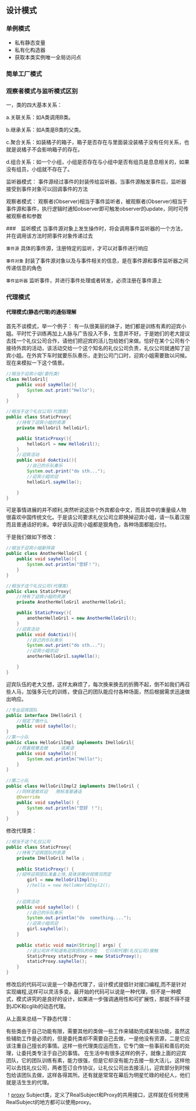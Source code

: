 
## 设计模式

### 单例模式

- 私有静态变量
- 私有化构造器
- 获取本类实例唯一全局访问点

### 简单工厂模式



### 观察者模式与监听模式区别

一，类的四大基本关系： 

a.关联关系：如A类调用B类。 

b.继承关系：如A类是B类的父类。 

c.聚合关系：如装橘子的箱子，箱子是否存在与里面装没装橘子没有任何关系，也就是说橘子不会影响箱子的存在。 

d.组合关系：如一个小组，小组是否存在与小组中是否有组员是息息相关的，如果没有组员，小组就不存在了。

监听器模式：
事件源经过事件的封装传给监听器，当事件源触发事件后，监听器接受到事件对象可以回调事件的方法

观察者模式：
观察者(Observer)相当于事件监听者，被观察者(Observer)相当于事件源和事件，执行逻辑时通知observer即可触发observer的update，同时可传被观察者和参数


###　监听模式
当事件源对象上发生操作时，将会调用事件监听器的一个方法，并在调用该方法时把事件对象传递过去

`事件源`
具体的事件源，注册特定的监听，才可以对事件进行响应

`事件对象`
封装了事件源对象以及与事件相关的信息，是在事件源和事件监听器之间传递信息的角色

`事件监听器`
监听事件，并进行事件处理或者转发，必须注册在事件源上


### 代理模式

#### 代理模式(静态代理)的通俗理解

首先不谈模式，举一个例子：
有一队很美丽的妹子，她们都是训练有素的迎宾小姐。平时忙于训练再加上人脉与广告投入不多，生意并不好。于是她们的老大提议去找一个礼仪公司合作，请他们把迎宾的活儿包给她们来做。恰好在某个公司有个接待外宾的活动，该活动交给一个这个知名的礼仪公司负责，礼仪公司就通知了迎宾小姐。在外宾下车时就要乐队奏乐，走到公司门口时，迎宾小姐需要致以问候。现在来模拟一下这个情景。

```java
//相当于迎宾小姐(委托类)
class HelloGril{
	public void sayHello(){
		System.out.print("Hello");
	}
}

//相当于这个礼仪公司(代理类)
public class StaticProxy{
	//持有了迎宾小姐的资源
	private HelloGril helloGirl;

	public StaticProxy(){
		helloGirl = new HelloGril();
	}
	//迎宾活动
	public void doActivi(){
		//自己的乐队奏乐
		System.out.print("do sth...");
		//迎宾小姐欢迎
		helloGirl.sayHello();

	}
}
```
可是事情进展的并不顺利,突然听说这些个外宾都会中文，而且其中的重量级人物很喜欢中国传统文化。于是该公司要求礼仪公司立即换掉迎宾小姐，请一队着汉服而且普通话好的来。幸好该队迎宾小姐都是狠角色，各种场面都能应付。

于是我们做如下修改：
```java
//相当于迎宾小姐新阵容
public class AnotherHelloGril {
	public void sayhello(){
		System.out.println("您好！");
	}
}

//相当于这个礼仪公司(代理类)
public class StaticProxy{
	//持有了迎宾小姐的资源
	private AnotherHelloGril anotherHelloGril;

	public StaticProxy(){
		anotherHelloGril = new AnotherHelloGril();
	}
	//迎宾活动
	public void doActivi(){
		//自己的乐队奏乐
		System.out.print("do sth...");
		//迎宾小姐欢迎
		anotherHelloGril.sayHello();

	}
}
```

迎宾队伍的老大又想，这样太麻烦了，每次换来换去的折腾不起，倒不如我们再召些人马，加强多元化的训练，使自己的团队能应付各种场面，然后根据需求迅速做出响应。

```java
//专业迎宾团队
public interface IHelloGril {
	//规定了做什么
	public void sayhello();
}
//第一小队
public class HelloGrilImpl implements IHelloGril{
	//照着规章去做     说英语
	public void sayhello(){
		System.out.println("Hello!");
	}
}
 
//第二小队
public class HelloGrilImpl2 implements IHelloGril {
	//同样是致欢迎   用标准普通话
	@Override
	public void sayhello() {
		System.out.println("您好 ！");
	}
}
```

修改代理类：

```java
//相当于这个礼仪公司
public class StaticProxy{
	//持有了迎宾团队的资源
	private IHelloGril hello ;
  
	public StaticProxy() {
	//招呼迎宾团队准备上场,具体派哪对视情况而定
		girl = new HelloGrilImpl();
        //hello = new HelloWorldImpl2();
	}
 
	//迎宾活动
	public void sayhello() {
		//自己的乐队奏乐
		System.out.println("do  something....");
		//迎宾小姐欢迎
		girl.sayhello();
	}
	
	public static void main(String[] args) {
		//该公司并不知道有迎宾团队的存在   它只和代理(礼仪公司)接触
		StaticProxy staticProxy = new StaticProxy();
		staticProxy.sayhello();
	}	
}
```
修改后的代码可以说是一个静态代理了，设计模式提倡针对接口编程,而不是针对实现编程,这样可以灵活多变。最开始的代码可以说是一种代理，但不是一种模式，模式讲究的是良好的设计，如果进一步强调通用性和可扩展性，那就不得不提到JDK和cglib的动态代理。

 从上面来总结一下静态代理：

有些类由于自己功能有限，需要其他的类做一些工作来辅助完成某些功能，虽然这些辅助工作是必须的，但是委托类却不需要自己去做，一是他没有资源，二是它应该注重自己擅长的事情。这样一些代理类应运而生，它专门做一些事前和善后的处理，让委托类专注于自己的事情。
在生活中有很多这样的例子，就像上面的迎宾团队，它的团队训练有素，能力很强，但是它却没有能力去接一些大活儿，这样他可以去找礼仪公司，两者签订合作协议，让礼仪公司出去接活儿，迎宾部分到时候包给该团队去做，这样各得其所。还有就是常常在幕后为明星忙碌的经纪人，他们就是活生生的代理。

！[proxy](./439px-Proxy_pattern_diagram.svg.png)
Subject类，定义了RealSubject和Proxy的共用接口，这样就在任何使用RealSubject的地方都可以使用proxy。






